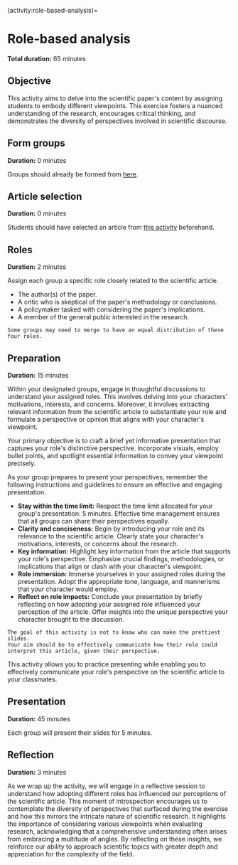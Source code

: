 (activity:role-based-analysis)=
# Role-based analysis

**Total duration:** 65 minutes

## Objective

This activity aims to delve into the scientific paper's content by assigning students to embody different viewpoints.
This exercise fosters a nuanced understanding of the research, encourages critical thinking, and demonstrates the diversity of perspectives involved in scientific discourse.

## Form groups

**Duration:** 0 minutes

Groups should already be formed from [here](activity:active-reading:form-group).

## Article selection

**Duration:** 0 minutes

Students should have selected an article from [this activity](activity:active-reading:article-selection) beforehand.

## Roles

**Duration:** 2 minutes

Assign each group a specific role closely related to the scientific article.

- The author(s) of the paper.
- A critic who is skeptical of the paper's methodology or conclusions.
- A policymaker tasked with considering the paper's implications.
- A member of the general public interested in the research.

```{note}
Some groups may need to merge to have an equal distribution of these four roles.
```

## Preparation

**Duration:** 15 minutes

Within your designated groups, engage in thoughtful discussions to understand your assigned roles.
This involves delving into your characters' motivations, interests, and concerns.
Moreover, it involves extracting relevant information from the scientific article to substantiate your role and formulate a perspective or opinion that aligns with your character's viewpoint.

Your primary objective is to craft a brief yet informative presentation that captures your role's distinctive perspective.
Incorporate visuals, employ bullet points, and spotlight essential information to convey your viewpoint precisely.

As your group prepares to present your perspectives, remember the following instructions and guidelines to ensure an effective and engaging presentation.

- **Stay within the time limit:**
  Respect the time limit allocated for your group's presentation: 5 minutes.
  Effective time management ensures that all groups can share their perspectives equally.
- **Clarity and conciseness:**
  Begin by introducing your role and its relevance to the scientific article.
  Clearly state your character's motivations, interests, or concerns about the research.
- **Key information:**
  Highlight key information from the article that supports your role's perspective.
  Emphasize crucial findings, methodologies, or implications that align or clash with your character's viewpoint.
- **Role immersion:**
  Immerse yourselves in your assigned roles during the presentation.
  Adopt the appropriate tone, language, and mannerisms that your character would employ.
- **Reflect on role impacts:**
  Conclude your presentation by briefly reflecting on how adopting your assigned role influenced your perception of the article.
  Offer insights into the unique perspective your character brought to the discussion.

```{tip}
The goal of this activity is not to know who can make the prettiest slides.
Your aim should be to effectively communicate how their role could interpret this article, given their perspective.
```

This activity allows you to practice presenting while enabling you to effectively communicate your role's perspective on the scientific article to your classmates.

## Presentation

**Duration:** 45 minutes

Each group will present their slides for 5 minutes.

## Reflection

**Duration:** 3 minutes

As we wrap up the activity, we will engage in a reflective session to understand how adopting different roles has influenced our perceptions of the scientific article.
This moment of introspection encourages us to contemplate the diversity of perspectives that surfaced during the exercise and how this mirrors the intricate nature of scientific research.
It highlights the importance of considering various viewpoints when evaluating research, acknowledging that a comprehensive understanding often arises from embracing a multitude of angles.
By reflecting on these insights, we reinforce our ability to approach scientific topics with greater depth and appreciation for the complexity of the field.
